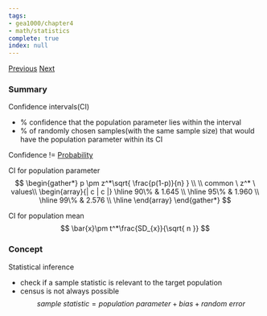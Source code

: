 ```yaml
---
tags:
- gea1000/chapter4
- math/statistics
complete: true
index: null
---
```

[Previous](/labyrinth/notes/math/gea1000/statistical_probability)   [Next](/labyrinth/notes/math/gea1000/hypothesis_tests)

### Summary
Confidence intervals(CI)
- % confidence that the population parameter lies within the interval
- % of randomly chosen samples(with the same sample size) that would have the population parameter within its CI

Confidence != [Probability](/labyrinth/notes/math/gea1000/statistical_probability)

CI for population parameter
$$
\begin{gather*}
p \pm z^*\sqrt{ \frac{p(1-p)}{n} } \\
\\
common \ z^* \ values\\
\begin{array}{| c | c |}
\hline
90\% & 1.645 \\
\hline
95\% & 1.960 \\
\hline
99\% & 2.576 \\
\hline
\end{array}
\end{gather*}
$$

CI for population mean
$$
\bar{x}\pm t^*\frac{SD_{x}}{\sqrt{ n }}
$$

### Concept
Statistical inference
- check if a sample statistic is relevant to the target population
- census is not always possible
$$
sample \ statistic = population \ parameter +bias + random \ error
$$